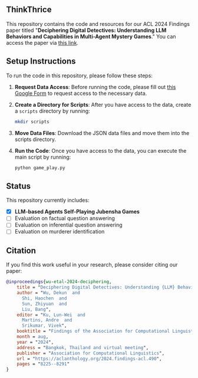 ## ThinkThrice

This repository contains the code and resources for our ACL 2024 Findings paper titled "**Deciphering Digital Detectives: Understanding LLM Behaviors and Capabilities in Multi-Agent Mystery Games**." You can access the paper via [this link](#).

## Setup Instructions

To run the code in this repository, please follow these steps:

1. **Request Data Access**: Before running the code, please fill out [this Google Form](https://forms.gle/a2gTSd9fKBC6k4vL7) to request access to the necessary data.

2. **Create a Directory for Scripts**: 
   After you have access to the data, create a `scripts` directory by running:
   ```bash
   mkdir scripts

3. **Move Data Files**: Download the JSON data files and move them into the scripts directory.

4. **Run the Code**: Once you have access to the data, you can execute the main script by running:
   ```bash
   python game_play.py
   ```

## Status

This repository currently includes:
- [x] **LLM-based Agents Self-Playing Jubensha Games**
- [ ] Evaluation on factual question answering
- [ ] Evaluation on inferential question answering
- [ ] Evaluation on murderer identification

## Citation

If you find this work useful in your research, please consider citing our paper:

```bibtex
@inproceedings{wu-etal-2024-deciphering,
    title = "Deciphering Digital Detectives: Understanding {LLM} Behaviors and Capabilities in Multi-Agent Mystery Games",
    author = "Wu, Dekun  and
      Shi, Haochen  and
      Sun, Zhiyuan  and
      Liu, Bang",
    editor = "Ku, Lun-Wei  and
      Martins, Andre  and
      Srikumar, Vivek",
    booktitle = "Findings of the Association for Computational Linguistics ACL 2024",
    month = aug,
    year = "2024",
    address = "Bangkok, Thailand and virtual meeting",
    publisher = "Association for Computational Linguistics",
    url = "https://aclanthology.org/2024.findings-acl.490",
    pages = "8225--8291"
}
```
```
